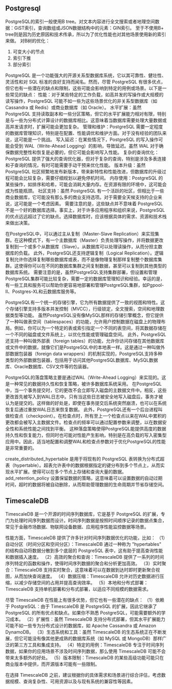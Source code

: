 ## Postgresql
PostgreSQL的索引一般使用B tree。对文本内容进行全文搜索或者地理空间数据：GiST索引，查询数组或JSON数据结构中的元素：GIN索引。
至于不使用B+ tree则是因为历史原因和技术传承，所以为了优化性能也对其他场景使用新的索引来做。
对B树的优化：
1. 可变大小的节点
2. 索引下推
3. 部分索引

PostgreSQL 是一个功能强大的开源关系型数据库系统，它以其可靠性、健壮性、灵活性和对 SQL 标准的良好支持而闻名。然而，尽管 PostgreSQL 有很多优点，但它也有一些潜在的缺点和限制，这些可能会影响到特定的用例或场景。以下是一些常见的缺点：
性能：对于某些特定的工作负载，如高并发的写操作或大规模的读写操作，PostgreSQL 可能不如一些为这些场景优化的非关系型数据库（如 Cassandra 或 Redis）或商业数据库（如 Oracle）。
水平扩展：虽然 PostgreSQL 支持读取副本和一些分区策略，但它的水平扩展能力相对有限，特别是与一些为分布式计算设计的数据库相比。这意味着当数据库需要处理大量数据或高并发请求时，扩展可能会更加复杂。
管理和维护：PostgreSQL 需要一定程度的数据库管理知识，特别是在配置、性能调优和维护方面。对于没有经验的团队来说，这可能是一个挑战。
写入延迟：在某些情况下，PostgreSQL 的写入操作可能会受到 WAL（Write-Ahead Logging）的影响，导致延迟。虽然 WAL 对于确保数据完整性和恢复是必要的，但它可能会影响写入性能。
复杂的查询优化：PostgreSQL 提供了强大的查询优化器，但对于复杂的查询，特别是涉及多表连接和子查询的情况，有时可能需要手动干预来优化性能。
版本升级：虽然 PostgreSQL 社区频繁地发布新版本，带来新特性和性能改进，但数据库的升级过程可能会比较复杂，需要仔细规划以避免停机时间。
内存使用：PostgreSQL 的某些操作，如排序和哈希，可能会消耗大量内存。在资源有限的环境中，这可能会成为性能瓶颈。
社区支持：虽然 PostgreSQL 有一个活跃的社区，但相比于一些商业数据库，它可能没有那么多的商业支持选项。对于需要全天候支持的企业来说，这可能是一个考虑因素。
需要注意的是，这些缺点并不意味着 PostgreSQL 不是一个好的数据库选择。事实上，对于许多应用程序和组织来说，PostgreSQL 的优点远远超过了它的缺点。选择数据库时，应该根据具体的需求、资源和技术栈来做出决策。

在PostgreSQL中，可以通过主从复制（Master-Slave Replication）来实现集群。在这种模式下，有一个主数据库（Master）负责处理写操作，并将数据更改复制到一个或多个从数据库（Slave）。从数据库可以处理读操作，从而分担主数据库的负载。
此外，PostgreSQL还支持逻辑复制（Logical Replication）。逻辑复制允许你选择复制哪些数据库或表，而不是像物理复制那样复制整个数据库集群。这使得你可以在不同的数据库集群之间复制数据，甚至可以复制到其他类型的数据库系统。
需要注意的是，虽然PostgreSQL支持集群部署，但设置和管理PostgreSQL集群可能比较复杂，需要一定的数据库管理知识和经验。幸运的是，有一些工具和服务可以帮助你更容易地部署和管理PostgreSQL集群，如Pgpool-II、Postgres-XL和云数据库服务等。

PostgreSQL有一个统一的存储引擎，它为所有数据提供了一致的视图和特性。这个存储引擎支持多版本并发控制（MVCC），行级锁定，全文搜索，空间和地理数据类型等功能。
虽然PostgreSQL没有像MySQL那样的存储引擎概念，但它提供了一种叫做表空间（tablespaces）的功能，允许用户控制数据在磁盘上的物理布局。例如，你可以为一个特定的表或索引指定一个不同的表空间，将其数据存储在一个不同的磁盘或文件系统上，以优化性能或管理磁盘空间。
此外，PostgreSQL还支持一种叫做外部表（foreign tables）的功能，允许你访问存储在其他数据库或文件中的数据，就像它们是PostgreSQL中的本地表一样。这是通过一种叫做外部数据包装器（foreign data wrappers）的机制实现的，PostgreSQL支持多种类型的外部数据包装器，包括用于访问其他PostgreSQL数据库、MySQL数据库、Oracle数据库、CSV文件等的包装器。

PostgreSQL的落盘策略主要是通过WAL（Write-Ahead Logging）来实现的。这是一种常见的数据持久性和恢复策略，被许多数据库系统采用。
在PostgreSQL中，当一个事务提交时，它的更改不会立即写入磁盘的主数据文件中。相反，这些更改首先被写入到WAL日志中。只有当这些日志被安全地写入磁盘后，事务才被认为是提交的。这样做的好处是，即使在事务提交后系统突然崩溃，也可以在系统恢复后通过重放WAL日志来恢复数据。
此外，PostgreSQL还有一个后台进程叫做检查点（checkpoint）。在检查点时，所有至上一个检查点以来在WAL中累积的更改都会被写入主数据文件。检查点的频率可以通过配置参数来调整，以在数据安全性和系统性能之间找到平衡。
这种落盘策略使得PostgreSQL能提供高度的数据持久性和恢复能力，但同时也可能对性能产生影响，特别是在高负载的写入密集型应用中。因此，适当地配置和调整WAL和检查点参数对于优化PostgreSQL的性能是非常重要的。

create_distributed_hypertable 是用于将现有的 PostgreSQL 表转换为分布式超表（hypertable）。超表允许表中的数据根据指定的键分布到多个节点上，从而实现水平扩展。使得可以在多个节点上存储和查询大量的数据。
add_retention_policy 设置保留数据的策略，这意味着可以设置数据的自动过期时间，超时的数据将被自动删除，从而帮助管理数据的生命周期并节省存储空间。

## TimescaleDB
TimescaleDB 是一个开源的时间序列数据库，它是基于 PostgreSQL 的扩展，专门为处理时间序列数据而设计。时间序列数据是按照时间顺序记录的数据点集合，常见于金融市场数据、物联网设备数据、应用程序性能监控数据等场景。

性能方面，TimescaleDB 提供了许多针对时间序列数据优化的功能，比如：
（1）自动分区（时间分区和空间分区）：TimescaleDB 通过一种称为 "hypertables" 的结构自动将数据分散到多个底层的 PostgreSQL 表中，这有助于提高查询性能和数据插入速度。
（2）高效的聚合和查询：TimescaleDB 提供了一系列的时间序列特定的函数和操作，使得时间序列数据的聚合和分析更加高效。
（3）实时聚合：TimescaleDB 支持实时聚合，这意味着可以在数据到达时即时更新聚合视图，从而加快查询速度。
（4）数据压缩：TimescaleDB 允许对历史数据进行压缩，以减少存储空间的占用并提高查询效率。
（5）本地和分布式部署：TimescaleDB 支持单机部署和分布式部署，以适应不同规模的数据需求。

尽管 TimescaleDB 在性能上有很多优势，但它也有一些潜在的缺点：
（1）依赖于 PostgreSQL：由于 TimescaleDB 是 PostgreSQL 的扩展，因此它继承了 PostgreSQL 的所有优点和缺点。如果你不熟悉 PostgreSQL，可能需要额外的学习成本。
（2）扩展性：虽然 TimescaleDB 支持分布式部署，但其水平扩展能力可能不如一些专为分布式设计的数据库，如 Apache Cassandra 或 Amazon DynamoDB。
（3）生态系统和工具：虽然 TimescaleDB 的生态系统正在不断发展，但它可能没有像其他更成熟的数据库系统（如 MySQL 或 MongoDB）那样广泛的第三方工具和集成支持。
（4）特定的用例：TimescaleDB 专注于时间序列数据，如果你的应用场景不涉及时间序列数据，那么使用 TimescaleDB 可能不会带来太多额外的好处。
（5）版本限制：TimescaleDB 的某些高级功能可能只在商业版本中提供，而开源版本可能有一些限制。

在选择 TimescaleDB 之前，建议根据你的具体需求和场景进行综合评估，考虑数据规模、查询复杂性、可用资源以及与现有系统的兼容性等因素。